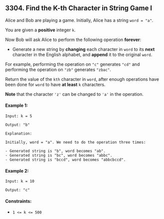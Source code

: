 ## 3304. Find the K-th Character in String Game I

Alice and Bob are playing a game. Initially, Alice has a string `word = "a"`.

You are given a **positive** integer `k`.

Now Bob will ask Alice to perform the following operation **forever**:

- Generate a new string by **changing** each character in `word` to its **next** character in the English alphabet, and **append** it to the original `word`.

For example, performing the operation on `"c"` generates `"cd"` and performing the operation on `"zb"` generates `"zbac"`.

Return the value of the `kth` character in `word`, after enough operations have been done for `word` to have **at least** `k` characters.

**Note** that the character `'z'` can be changed to `'a'` in the operation.

#### Example 1:
```
Input: k = 5

Output: "b"

Explanation:

Initially, word = "a". We need to do the operation three times:

- Generated string is "b", word becomes "ab".
- Generated string is "bc", word becomes "abbc".
- Generated string is "bccd", word becomes "abbcbccd".
```

#### Example 2:
```
Input: k = 10

Output: "c"
```

#### Constraints:

- `1 <= k <= 500`
